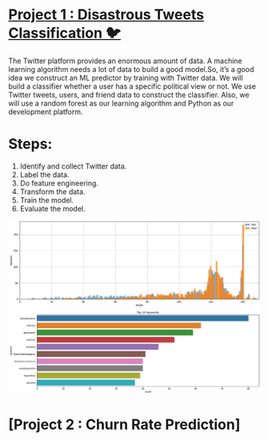 
# [Project 1 : Disastrous Tweets Classification 🐦](https://share.streamlit.io/monitkumar/tweets_classification_app/main/APP_TWEETS.py)
The Twitter platform provides an enormous amount of data. A machine learning algorithm needs a lot of data to build a good model.So, it’s a good idea we          construct an ML predictor by training with Twitter data.
We will build a classifier whether a user has a specific political view or not. We use Twitter tweets, users, and friend data to construct the classifier.        Also, we will use a random forest as our learning algorithm and Python as our development platform.

# Steps:
1. Identify and collect Twitter data.
2. Label the data.
3. Do feature engineering.
4. Transform the data.
5. Train the model.
6. Evaluate the model.

![](/Images/upload1.png)
![](/Images/upload2.png)

# [Project 2 : Churn Rate Prediction]


